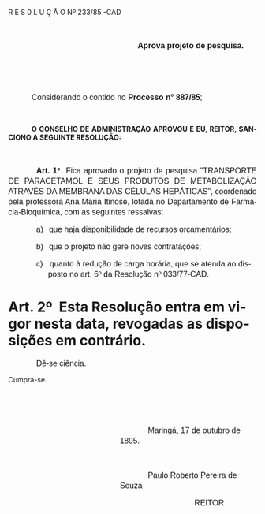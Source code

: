 <body lang=PT-BR style='tab-interval:35.4pt'>

<div class=Section1>

<p class=MsoTitle>R E S 0 L U Ç Ã O Nº 233/85 -CAD</p>

<p class=MsoNormal align=center style='text-align:center;text-indent:42.55pt;
line-height:150%'><span style='font-size:12.0pt;mso-bidi-font-size:10.0pt;
font-family:Arial'><![if !supportEmptyParas]>&nbsp;<![endif]><o:p></o:p></span></p>

<p class=MsoNormal align=center style='margin-left:134.45pt;text-align:center;
text-indent:42.55pt;line-height:150%'><b><span style='font-size:12.0pt;
mso-bidi-font-size:10.0pt;font-family:Arial'>Aprova projeto de pesquisa.<o:p></o:p></span></b></p>

<p class=MsoNormal style='line-height:150%'><span style='font-size:12.0pt;
mso-bidi-font-size:10.0pt;font-family:Arial'><![if !supportEmptyParas]>&nbsp;<![endif]><o:p></o:p></span></p>

<p class=MsoNormal style='line-height:150%'><span style='font-size:12.0pt;
mso-bidi-font-size:10.0pt;font-family:Arial'><![if !supportEmptyParas]>&nbsp;<![endif]><o:p></o:p></span></p>

<p class=MsoNormal style='text-align:justify;text-indent:35.4pt;line-height:
150%'><span style='font-size:12.0pt;mso-bidi-font-size:10.0pt;font-family:Arial'>Considerando
o contido no <b>Processo n° 887/85</b>;<o:p></o:p></span></p>

<p class=MsoBodyTextIndent style='text-align:justify;text-indent:35.4pt'><![if !supportEmptyParas]>&nbsp;<![endif]><o:p></o:p></p>

<p class=MsoBodyTextIndent style='text-align:justify;text-indent:35.4pt'><b>O
CONSELHO DE ADMINISTRAÇÃO APROVOU E EU, REITOR, SANCIONO A SEGUINTE RESOLUÇÃO:<o:p></o:p></b></p>

<p class=MsoNormal style='text-indent:42.55pt;line-height:150%'><span
style='font-size:12.0pt;mso-bidi-font-size:10.0pt;font-family:Arial'><![if !supportEmptyParas]>&nbsp;<![endif]><o:p></o:p></span></p>

<p class=MsoNormal style='text-align:justify;text-indent:42.55pt;line-height:
150%'><b><span style='font-size:12.0pt;mso-bidi-font-size:10.0pt;font-family:
Arial'>Art. 1º</span></b><span style='font-size:12.0pt;mso-bidi-font-size:10.0pt;
font-family:Arial'><span style="mso-spacerun: yes">  </span>Fica aprovado o
projeto de pesquisa &quot;TRANSPORTE DE PARACETAMOL E SEUS PRODUTOS DE
METABOLIZAÇÃO ATRAVÉS DA MEMBRA­NA DAS CÉLULAS HEPÁTICAS&quot;, coordenado pela
professora Ana Maria Itinose, lotada no Departamento de Farmácia-Bioquímica,
com as seguintes ressal­vas:<o:p></o:p></span></p>

<p class=MsoNormal style='margin-left:60.55pt;text-indent:-18.0pt;line-height:
150%;mso-list:l0 level1 lfo1;tab-stops:list 60.55pt'><![if !supportLists]><span
style='font-size:12.0pt;mso-bidi-font-size:10.0pt;font-family:Arial'>a)<span
style='font:7.0pt "Times New Roman"'>&nbsp;&nbsp;&nbsp;&nbsp; </span></span><![endif]><span
style='font-size:12.0pt;mso-bidi-font-size:10.0pt;font-family:Arial'>que haja
disponibilidade de recursos orçamentários;<o:p></o:p></span></p>

<p class=MsoNormal style='margin-left:60.55pt;text-indent:-18.0pt;line-height:
150%;mso-list:l0 level1 lfo1;tab-stops:list 60.55pt'><![if !supportLists]><span
style='font-size:12.0pt;mso-bidi-font-size:10.0pt;font-family:Arial'>b)<span
style='font:7.0pt "Times New Roman"'>&nbsp;&nbsp;&nbsp;&nbsp; </span></span><![endif]><span
style='font-size:12.0pt;mso-bidi-font-size:10.0pt;font-family:Arial'>que o
projeto não gere novas contratações;<o:p></o:p></span></p>

<p class=MsoNormal style='margin-left:60.55pt;text-indent:-18.0pt;line-height:
150%;mso-list:l0 level1 lfo1;tab-stops:list 60.55pt'><![if !supportLists]><span
style='font-size:12.0pt;mso-bidi-font-size:10.0pt;font-family:Arial'>c)<span
style='font:7.0pt "Times New Roman"'>&nbsp;&nbsp;&nbsp;&nbsp;&nbsp; </span></span><![endif]><span
style='font-size:12.0pt;mso-bidi-font-size:10.0pt;font-family:Arial'>quanto à
redução de carga horária, que se atenda ao disposto no art. 6º da Resolução nº
033/77-CAD.<o:p></o:p></span></p>

<h1><b>Art. 2º</b><span style="mso-spacerun: yes">  </span>Esta Resolução entra
em vigor nesta data, revogadas as disposições em contrário.</h1>

<p class=MsoNormal style='text-indent:42.55pt;line-height:150%'><span
style='font-size:12.0pt;mso-bidi-font-size:10.0pt;font-family:Arial'>Dê-se
ciência.<o:p></o:p></span></p>

<p class=MsoBodyTextIndent>Cumpra-se.</p>

<p class=MsoNormal style='text-indent:42.55pt;line-height:150%'><span
style='font-size:12.0pt;mso-bidi-font-size:10.0pt;font-family:Arial'><![if !supportEmptyParas]>&nbsp;<![endif]><o:p></o:p></span></p>

<p class=MsoNormal style='text-indent:42.55pt;line-height:150%'><span
style='font-size:12.0pt;mso-bidi-font-size:10.0pt;font-family:Arial'><![if !supportEmptyParas]>&nbsp;<![endif]><o:p></o:p></span></p>

<p class=MsoNormal style='margin-left:169.85pt;text-indent:42.55pt;line-height:
150%'><span style='font-size:12.0pt;mso-bidi-font-size:10.0pt;font-family:Arial'>Maringá,
17 de outubro de 1895.<o:p></o:p></span></p>

<p class=MsoNormal style='text-indent:42.55pt;line-height:150%'><span
style='font-size:12.0pt;mso-bidi-font-size:10.0pt;font-family:Arial'><![if !supportEmptyParas]>&nbsp;<![endif]><o:p></o:p></span></p>

<p class=MsoNormal style='margin-left:169.85pt;text-indent:42.55pt;line-height:
150%'><span style='font-size:12.0pt;mso-bidi-font-size:10.0pt;font-family:Arial'>Paulo
Roberto Pereira de Souza<o:p></o:p></span></p>

<p class=MsoNormal style='margin-left:240.65pt;text-indent:42.55pt;line-height:
150%'><span style='font-size:12.0pt;mso-bidi-font-size:10.0pt;font-family:Arial'>REITOR<o:p></o:p></span></p>

</div>

</body>
